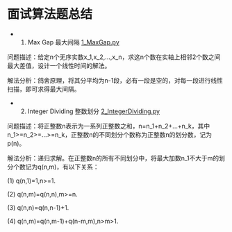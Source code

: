 # 面试算法题总结
- 1. Max Gap 最大间隔 
[1_MaxGap.py](https://github.com/YuyangZhangFTD/Interview_Algorithm/blob/master/1_MaxGap.py)

问题描述：给定n个无序实数x_1,x_2,...,x_n，求这n个数在实轴上相邻2个数之间最大差值，设计一个线性时间的解法。

解法分析：鸽舍原理，将其分平均为n-1段，必有一段是空的，对每一段进行线性扫描，即可求得最大间隔。

- 2. Integer Dividing 整数划分 
[2_IntegerDividing.py](https://github.com/YuyangZhangFTD/Interview_Algorithm/blob/master/2_IntegerDividing.py)

问题描述：将正整数n表示为一系列正整数之和，n=n_1+n_2+...+n_k，其中n_1>=n_2>=...>=n_k，正整数n的不同划分个数称为正整数n的划分数，记为p(n)。

解法分析：递归求解。在正整数n的所有不同划分中，将最大加数n_1不大于m的划分个数记为q(n,m)，有以下关系：

(1) q(n,1)=1,n>=1.

(2) q(n,m)=q(n,n),m>=n.

(3) q(n,n)=q(n,n-1)+1.

(4) q(n,m)=q(n,m-1)+q(n-m,m),n>m>1.

